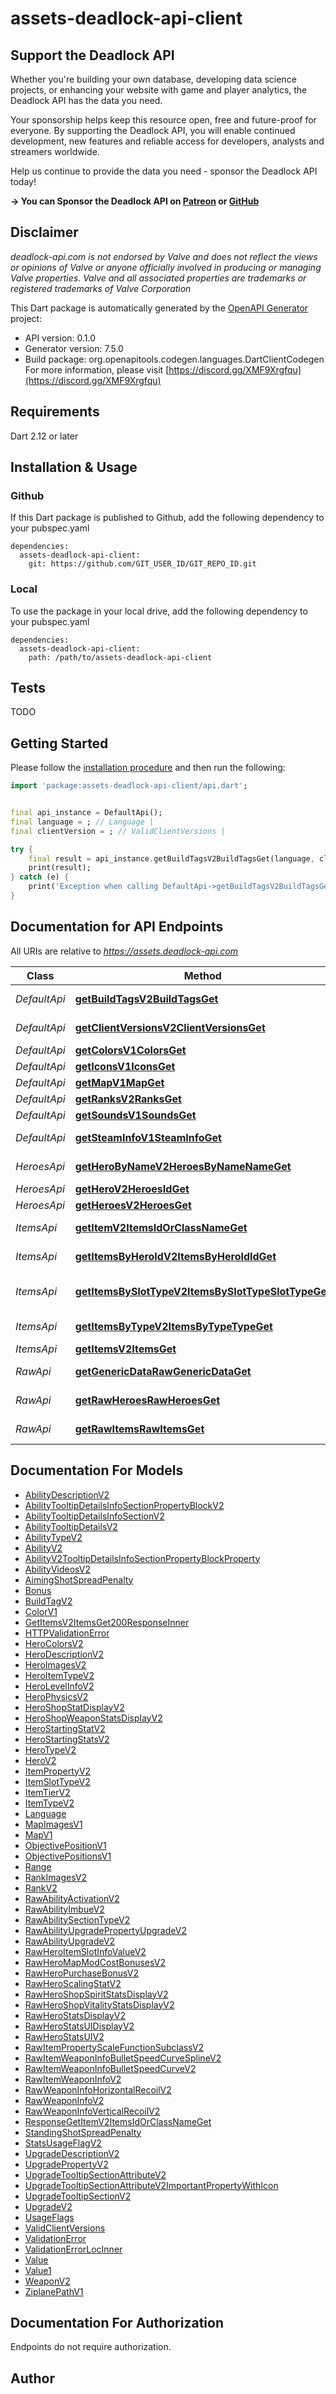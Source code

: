 # assets-deadlock-api-client

## Support the Deadlock API

Whether you're building your own database, developing data science projects, or enhancing your website with game and player analytics, the Deadlock API has the data you need.

Your sponsorship helps keep this resource open, free and future-proof for everyone. By supporting the Deadlock API, you will enable continued development, new features and reliable access for developers, analysts and streamers worldwide.

Help us continue to provide the data you need - sponsor the Deadlock API today!

**-> You can Sponsor the Deadlock API on [Patreon](https://www.patreon.com/c/user?u=68961896) or [GitHub](https://github.com/sponsors/raimannma)**

## Disclaimer
_deadlock-api.com is not endorsed by Valve and does not reflect the views or opinions of Valve or anyone officially involved in producing or managing Valve properties. Valve and all associated properties are trademarks or registered trademarks of Valve Corporation_


This Dart package is automatically generated by the [OpenAPI Generator](https://openapi-generator.tech) project:

- API version: 0.1.0
- Generator version: 7.5.0
- Build package: org.openapitools.codegen.languages.DartClientCodegen
For more information, please visit [https://discord.gg/XMF9Xrgfqu](https://discord.gg/XMF9Xrgfqu)

## Requirements

Dart 2.12 or later

## Installation & Usage

### Github
If this Dart package is published to Github, add the following dependency to your pubspec.yaml
```
dependencies:
  assets-deadlock-api-client:
    git: https://github.com/GIT_USER_ID/GIT_REPO_ID.git
```

### Local
To use the package in your local drive, add the following dependency to your pubspec.yaml
```
dependencies:
  assets-deadlock-api-client:
    path: /path/to/assets-deadlock-api-client
```

## Tests

TODO

## Getting Started

Please follow the [installation procedure](#installation--usage) and then run the following:

```dart
import 'package:assets-deadlock-api-client/api.dart';


final api_instance = DefaultApi();
final language = ; // Language | 
final clientVersion = ; // ValidClientVersions | 

try {
    final result = api_instance.getBuildTagsV2BuildTagsGet(language, clientVersion);
    print(result);
} catch (e) {
    print('Exception when calling DefaultApi->getBuildTagsV2BuildTagsGet: $e\n');
}

```

## Documentation for API Endpoints

All URIs are relative to *https://assets.deadlock-api.com*

Class | Method | HTTP request | Description
------------ | ------------- | ------------- | -------------
*DefaultApi* | [**getBuildTagsV2BuildTagsGet**](doc//DefaultApi.md#getbuildtagsv2buildtagsget) | **GET** /v2/build-tags | Get Build Tags
*DefaultApi* | [**getClientVersionsV2ClientVersionsGet**](doc//DefaultApi.md#getclientversionsv2clientversionsget) | **GET** /v2/client-versions | Get Client Versions
*DefaultApi* | [**getColorsV1ColorsGet**](doc//DefaultApi.md#getcolorsv1colorsget) | **GET** /v1/colors | Get Colors
*DefaultApi* | [**getIconsV1IconsGet**](doc//DefaultApi.md#geticonsv1iconsget) | **GET** /v1/icons | Get Icons
*DefaultApi* | [**getMapV1MapGet**](doc//DefaultApi.md#getmapv1mapget) | **GET** /v1/map | Get Map
*DefaultApi* | [**getRanksV2RanksGet**](doc//DefaultApi.md#getranksv2ranksget) | **GET** /v2/ranks | Get Ranks
*DefaultApi* | [**getSoundsV1SoundsGet**](doc//DefaultApi.md#getsoundsv1soundsget) | **GET** /v1/sounds | Get Sounds
*DefaultApi* | [**getSteamInfoV1SteamInfoGet**](doc//DefaultApi.md#getsteaminfov1steaminfoget) | **GET** /v1/steam-info | Get Steam Info
*HeroesApi* | [**getHeroByNameV2HeroesByNameNameGet**](doc//HeroesApi.md#getherobynamev2heroesbynamenameget) | **GET** /v2/heroes/by-name/{name} | Get Hero By Name
*HeroesApi* | [**getHeroV2HeroesIdGet**](doc//HeroesApi.md#getherov2heroesidget) | **GET** /v2/heroes/{id} | Get Hero
*HeroesApi* | [**getHeroesV2HeroesGet**](doc//HeroesApi.md#getheroesv2heroesget) | **GET** /v2/heroes | Get Heroes
*ItemsApi* | [**getItemV2ItemsIdOrClassNameGet**](doc//ItemsApi.md#getitemv2itemsidorclassnameget) | **GET** /v2/items/{id_or_class_name} | Get Item
*ItemsApi* | [**getItemsByHeroIdV2ItemsByHeroIdIdGet**](doc//ItemsApi.md#getitemsbyheroidv2itemsbyheroididget) | **GET** /v2/items/by-hero-id/{id} | Get Items By Hero Id
*ItemsApi* | [**getItemsBySlotTypeV2ItemsBySlotTypeSlotTypeGet**](doc//ItemsApi.md#getitemsbyslottypev2itemsbyslottypeslottypeget) | **GET** /v2/items/by-slot-type/{slot_type} | Get Items By Slot Type
*ItemsApi* | [**getItemsByTypeV2ItemsByTypeTypeGet**](doc//ItemsApi.md#getitemsbytypev2itemsbytypetypeget) | **GET** /v2/items/by-type/{type} | Get Items By Type
*ItemsApi* | [**getItemsV2ItemsGet**](doc//ItemsApi.md#getitemsv2itemsget) | **GET** /v2/items | Get Items
*RawApi* | [**getGenericDataRawGenericDataGet**](doc//RawApi.md#getgenericdatarawgenericdataget) | **GET** /raw/generic_data | Get Generic Data
*RawApi* | [**getRawHeroesRawHeroesGet**](doc//RawApi.md#getrawheroesrawheroesget) | **GET** /raw/heroes | Get Raw Heroes
*RawApi* | [**getRawItemsRawItemsGet**](doc//RawApi.md#getrawitemsrawitemsget) | **GET** /raw/items | Get Raw Items


## Documentation For Models

 - [AbilityDescriptionV2](doc//AbilityDescriptionV2.md)
 - [AbilityTooltipDetailsInfoSectionPropertyBlockV2](doc//AbilityTooltipDetailsInfoSectionPropertyBlockV2.md)
 - [AbilityTooltipDetailsInfoSectionV2](doc//AbilityTooltipDetailsInfoSectionV2.md)
 - [AbilityTooltipDetailsV2](doc//AbilityTooltipDetailsV2.md)
 - [AbilityTypeV2](doc//AbilityTypeV2.md)
 - [AbilityV2](doc//AbilityV2.md)
 - [AbilityV2TooltipDetailsInfoSectionPropertyBlockProperty](doc//AbilityV2TooltipDetailsInfoSectionPropertyBlockProperty.md)
 - [AbilityVideosV2](doc//AbilityVideosV2.md)
 - [AimingShotSpreadPenalty](doc//AimingShotSpreadPenalty.md)
 - [Bonus](doc//Bonus.md)
 - [BuildTagV2](doc//BuildTagV2.md)
 - [ColorV1](doc//ColorV1.md)
 - [GetItemsV2ItemsGet200ResponseInner](doc//GetItemsV2ItemsGet200ResponseInner.md)
 - [HTTPValidationError](doc//HTTPValidationError.md)
 - [HeroColorsV2](doc//HeroColorsV2.md)
 - [HeroDescriptionV2](doc//HeroDescriptionV2.md)
 - [HeroImagesV2](doc//HeroImagesV2.md)
 - [HeroItemTypeV2](doc//HeroItemTypeV2.md)
 - [HeroLevelInfoV2](doc//HeroLevelInfoV2.md)
 - [HeroPhysicsV2](doc//HeroPhysicsV2.md)
 - [HeroShopStatDisplayV2](doc//HeroShopStatDisplayV2.md)
 - [HeroShopWeaponStatsDisplayV2](doc//HeroShopWeaponStatsDisplayV2.md)
 - [HeroStartingStatV2](doc//HeroStartingStatV2.md)
 - [HeroStartingStatsV2](doc//HeroStartingStatsV2.md)
 - [HeroTypeV2](doc//HeroTypeV2.md)
 - [HeroV2](doc//HeroV2.md)
 - [ItemPropertyV2](doc//ItemPropertyV2.md)
 - [ItemSlotTypeV2](doc//ItemSlotTypeV2.md)
 - [ItemTierV2](doc//ItemTierV2.md)
 - [ItemTypeV2](doc//ItemTypeV2.md)
 - [Language](doc//Language.md)
 - [MapImagesV1](doc//MapImagesV1.md)
 - [MapV1](doc//MapV1.md)
 - [ObjectivePositionV1](doc//ObjectivePositionV1.md)
 - [ObjectivePositionsV1](doc//ObjectivePositionsV1.md)
 - [Range](doc//Range.md)
 - [RankImagesV2](doc//RankImagesV2.md)
 - [RankV2](doc//RankV2.md)
 - [RawAbilityActivationV2](doc//RawAbilityActivationV2.md)
 - [RawAbilityImbueV2](doc//RawAbilityImbueV2.md)
 - [RawAbilitySectionTypeV2](doc//RawAbilitySectionTypeV2.md)
 - [RawAbilityUpgradePropertyUpgradeV2](doc//RawAbilityUpgradePropertyUpgradeV2.md)
 - [RawAbilityUpgradeV2](doc//RawAbilityUpgradeV2.md)
 - [RawHeroItemSlotInfoValueV2](doc//RawHeroItemSlotInfoValueV2.md)
 - [RawHeroMapModCostBonusesV2](doc//RawHeroMapModCostBonusesV2.md)
 - [RawHeroPurchaseBonusV2](doc//RawHeroPurchaseBonusV2.md)
 - [RawHeroScalingStatV2](doc//RawHeroScalingStatV2.md)
 - [RawHeroShopSpiritStatsDisplayV2](doc//RawHeroShopSpiritStatsDisplayV2.md)
 - [RawHeroShopVitalityStatsDisplayV2](doc//RawHeroShopVitalityStatsDisplayV2.md)
 - [RawHeroStatsDisplayV2](doc//RawHeroStatsDisplayV2.md)
 - [RawHeroStatsUIDisplayV2](doc//RawHeroStatsUIDisplayV2.md)
 - [RawHeroStatsUIV2](doc//RawHeroStatsUIV2.md)
 - [RawItemPropertyScaleFunctionSubclassV2](doc//RawItemPropertyScaleFunctionSubclassV2.md)
 - [RawItemWeaponInfoBulletSpeedCurveSplineV2](doc//RawItemWeaponInfoBulletSpeedCurveSplineV2.md)
 - [RawItemWeaponInfoBulletSpeedCurveV2](doc//RawItemWeaponInfoBulletSpeedCurveV2.md)
 - [RawItemWeaponInfoV2](doc//RawItemWeaponInfoV2.md)
 - [RawWeaponInfoHorizontalRecoilV2](doc//RawWeaponInfoHorizontalRecoilV2.md)
 - [RawWeaponInfoV2](doc//RawWeaponInfoV2.md)
 - [RawWeaponInfoVerticalRecoilV2](doc//RawWeaponInfoVerticalRecoilV2.md)
 - [ResponseGetItemV2ItemsIdOrClassNameGet](doc//ResponseGetItemV2ItemsIdOrClassNameGet.md)
 - [StandingShotSpreadPenalty](doc//StandingShotSpreadPenalty.md)
 - [StatsUsageFlagV2](doc//StatsUsageFlagV2.md)
 - [UpgradeDescriptionV2](doc//UpgradeDescriptionV2.md)
 - [UpgradePropertyV2](doc//UpgradePropertyV2.md)
 - [UpgradeTooltipSectionAttributeV2](doc//UpgradeTooltipSectionAttributeV2.md)
 - [UpgradeTooltipSectionAttributeV2ImportantPropertyWithIcon](doc//UpgradeTooltipSectionAttributeV2ImportantPropertyWithIcon.md)
 - [UpgradeTooltipSectionV2](doc//UpgradeTooltipSectionV2.md)
 - [UpgradeV2](doc//UpgradeV2.md)
 - [UsageFlags](doc//UsageFlags.md)
 - [ValidClientVersions](doc//ValidClientVersions.md)
 - [ValidationError](doc//ValidationError.md)
 - [ValidationErrorLocInner](doc//ValidationErrorLocInner.md)
 - [Value](doc//Value.md)
 - [Value1](doc//Value1.md)
 - [WeaponV2](doc//WeaponV2.md)
 - [ZiplanePathV1](doc//ZiplanePathV1.md)


## Documentation For Authorization

Endpoints do not require authorization.


## Author



